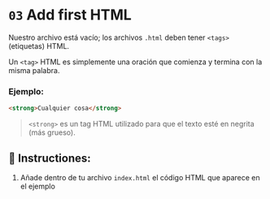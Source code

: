 # `03` Add first HTML

Nuestro archivo está vacío; los archivos `.html` deben tener `<tags>` (etiquetas) HTML.

Un `<tag>` HTML es simplemente una oración que comienza y termina con la misma palabra.

### Ejemplo:

```html
<strong>Cualquier cosa</strong>
```

> `<strong>` es un tag HTML utilizado para que el texto esté en negrita (más grueso).

## 📝 Instructiones:

1. Añade dentro de tu archivo `index.html` el código HTML que aparece en el ejemplo